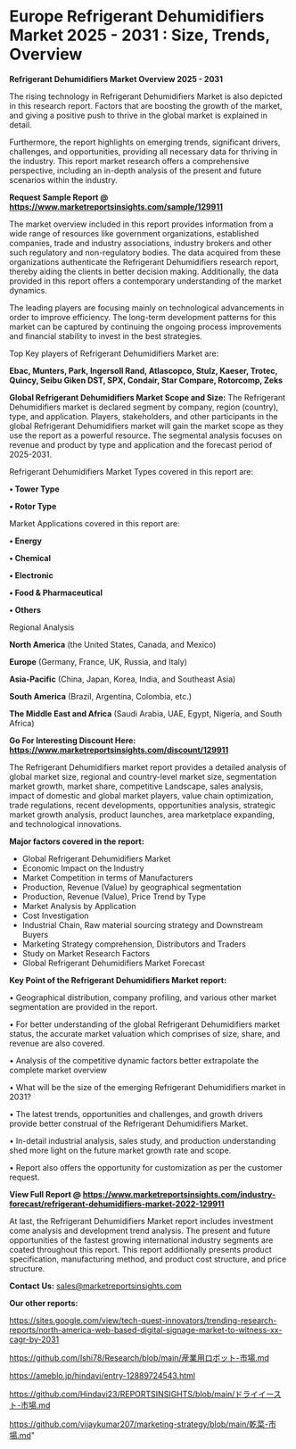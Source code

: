 # Europe Refrigerant Dehumidifiers Market 2025 - 2031 : Size, Trends, Overview

<Strong> Refrigerant Dehumidifiers Market Overview 2025 - 2031</strong>

The rising technology in Refrigerant Dehumidifiers Market is also depicted in this research report. Factors that are boosting the growth of the market, and giving a positive push to thrive in the global market is explained in detail.

Furthermore, the report highlights on emerging trends, significant drivers, challenges, and opportunities, providing all necessary data for thriving in the industry. This report market research offers a comprehensive perspective, including an in-depth analysis of the present and future scenarios within the industry.

<strong>Request Sample Report @ <a href=https://www.marketreportsinsights.com/sample/129911>https://www.marketreportsinsights.com/sample/129911</a></strong>

The market overview included in this report provides information from a wide range of resources like government organizations, established companies, trade and industry associations, industry brokers and other such regulatory and non-regulatory bodies. The data acquired from these organizations authenticate the Refrigerant Dehumidifiers research report, thereby aiding the clients in better decision making. Additionally, the data provided in this report offers a contemporary understanding of the market dynamics.

The leading players are focusing mainly on technological advancements in order to improve efficiency. The long-term development patterns for this market can be captured by continuing the ongoing process improvements and financial stability to invest in the best strategies.

Top Key players of Refrigerant Dehumidifiers Market are:

<strong>Ebac, Munters, Park, Ingersoll Rand, Atlascopco, Stulz, Kaeser, Trotec, Quincy, Seibu Giken DST, SPX, Condair, Star Compare, Rotorcomp, Zeks</strong>

<strong><b>Global Refrigerant Dehumidifiers Market Scope and Size:</b></strong>
The Refrigerant Dehumidifiers market is declared segment by company, region (country), type, and application. Players, stakeholders, and other participants in the global Refrigerant Dehumidifiers market will gain the market scope as they use the report as a powerful resource. The segmental analysis focuses on revenue and product by type and application and the forecast period of 2025-2031.

Refrigerant Dehumidifiers Market Types covered in this report are:

<strong>• Tower Type

• Rotor Type</strong>

Market Applications covered in this report are:

<strong>• Energy

• Chemical

• Electronic

• Food & Pharmaceutical

• Others</strong> 

Regional Analysis

<strong>North America</strong> (the United States, Canada, and Mexico)

<strong>Europe</strong> (Germany, France, UK, Russia, and Italy)

<strong>Asia-Pacific</strong> (China, Japan, Korea, India, and Southeast Asia)

<strong>South America</strong> (Brazil, Argentina, Colombia, etc.)

<strong>The Middle East and Africa</strong> (Saudi Arabia, UAE, Egypt, Nigeria, and South Africa)

<strong>Go For Interesting Discount Here: <a href=https://www.marketreportsinsights.com/discount/129911>https://www.marketreportsinsights.com/discount/129911</a></strong>

The Refrigerant Dehumidifiers market report provides a detailed analysis of global market size, regional and country-level market size, segmentation market growth, market share, competitive Landscape, sales analysis, impact of domestic and global market players, value chain optimization, trade regulations, recent developments, opportunities analysis, strategic market growth analysis, product launches, area marketplace expanding, and technological innovations.

<strong><b>Major factors covered in the report:</b></strong>
<ul>
  <li>Global Refrigerant Dehumidifiers Market </li>
  <li>Economic Impact on the Industry</li>
  <li>Market Competition in terms of Manufacturers</li>
  <li>Production, Revenue (Value) by geographical segmentation</li>
  <li>Production, Revenue (Value), Price Trend by Type</li>
  <li>Market Analysis by Application</li>
  <li>Cost Investigation</li>
  <li>Industrial Chain, Raw material sourcing strategy and Downstream Buyers</li>
  <li>Marketing Strategy comprehension, Distributors and Traders</li>
  <li>Study on Market Research Factors</li>
  <li>Global Refrigerant Dehumidifiers Market Forecast</li>
</ul>

<strong><b>Key Point of the Refrigerant Dehumidifiers Market report:</b></strong>

• Geographical distribution, company profiling, and various other market segmentation are provided in the report.

• For better understanding of the global Refrigerant Dehumidifiers market status, the accurate market valuation which comprises of size, share, and revenue are also covered.

• Analysis of the competitive dynamic factors better extrapolate the complete market overview

• What will be the size of the emerging Refrigerant Dehumidifiers market in 2031?

• The latest trends, opportunities and challenges, and growth drivers provide better construal of the Refrigerant Dehumidifiers Market.

• In-detail industrial analysis, sales study, and production understanding shed more light on the future market growth rate and scope.

• Report also offers the opportunity for customization as per the customer request.

<strong><b>View Full Report @ <a href=https://www.marketreportsinsights.com/industry-forecast/refrigerant-dehumidifiers-market-2022-129911>https://www.marketreportsinsights.com/industry-forecast/refrigerant-dehumidifiers-market-2022-129911</a></b></strong>


At last, the Refrigerant Dehumidifiers Market report includes investment come analysis and development trend analysis. The present and future opportunities of the fastest growing international industry segments are coated throughout this report. This report additionally presents product specification, manufacturing method, and product cost structure, and price structure.

<strong>Contact Us:</strong>
sales@marketreportsinsights.com

<strong>Our other reports:</strong>

<a href=https://sites.google.com/view/tech-quest-innovators/trending-research-reports/north-america-web-based-digital-signage-market-to-witness-xx-cagr-by-2031>https://sites.google.com/view/tech-quest-innovators/trending-research-reports/north-america-web-based-digital-signage-market-to-witness-xx-cagr-by-2031</a>

<a href=https://github.com/Ishi78/Research/blob/main/産業用ロボット-市場.md>https://github.com/Ishi78/Research/blob/main/産業用ロボット-市場.md</a>

<a href=https://ameblo.jp/hindavi/entry-12889724543.html>https://ameblo.jp/hindavi/entry-12889724543.html</a>

<a href=https://github.com/Hindavi23/REPORTSINSIGHTS/blob/main/ドライイースト-市場.md>https://github.com/Hindavi23/REPORTSINSIGHTS/blob/main/ドライイースト-市場.md</a>

<a href=https://github.com/vijaykumar207/marketing-strategy/blob/main/乾菜-市場.md>https://github.com/vijaykumar207/marketing-strategy/blob/main/乾菜-市場.md</a>"
